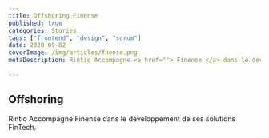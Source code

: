 ```yaml
---
title: Offshoring Finense
published: true
categories: Stories
tags: ["frontend", "design", "scrum"]
date: 2020-09-02
coverImage: /img/articles/fnense.png
metaDescription: Rintio Accompagne <a href=""> Finense </a> dans le développement de ses solutions Comptables.

---
```


## Offshoring 

Rintio Accompagne Finense dans le développement de ses solutions FinTech.
